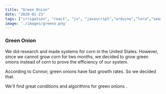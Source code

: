 ```yaml
---
title: "Green Onion"
date: "2020-01-23"
tags: ["irrigation", "react", "js", "javascript","arduino","lora","smart","farm","purdue","indiana"]
image: './images/greeno.png'
---
```


###  Green Onion 

We did research and made systems for corn in the United States. However, since we cannot grow corn for two months, we decided to grow green onions instead of corn to prove the efficiency of our system.

According to Connor, green onions have fast growth rates. So we decided that. 

We'll find great conditions and algorithms for green onions .

